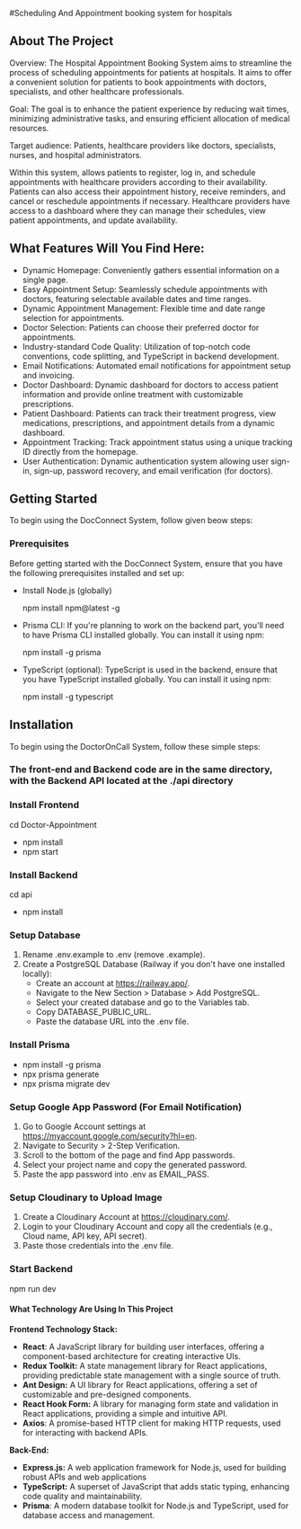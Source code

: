 #Scheduling And Appointment booking system for hospitals

## About The Project
Overview: The Hospital Appointment Booking System aims to streamline the process of scheduling appointments for patients at hospitals. It aims to offer a convenient solution for patients to book appointments with doctors, specialists, and other healthcare professionals.

Goal: The goal is to enhance the patient experience by reducing wait times, minimizing administrative tasks, and ensuring efficient allocation of medical resources. 

Target audience: Patients, healthcare providers like doctors, specialists, nurses, and hospital administrators.

Within this system, allows patients to register, log in, and schedule appointments with healthcare providers according to their availability. Patients can also access their appointment history, receive reminders, and cancel or reschedule appointments if necessary. Healthcare providers have access to a dashboard where they can manage their schedules, view patient appointments, and update availability. 


## What Features Will You Find Here:
 - Dynamic Homepage: Conveniently gathers essential information on a single page.
 - Easy Appointment Setup: Seamlessly schedule appointments with doctors, featuring selectable available dates and time ranges.
 - Dynamic Appointment Management: Flexible time and date range selection for appointments.
 - Doctor Selection: Patients can choose their preferred doctor for appointments.
 - Industry-standard Code Quality: Utilization of top-notch code conventions, code splitting, and TypeScript in backend development.
 - Email Notifications: Automated email notifications for appointment setup and invoicing.
 - Doctor Dashboard: Dynamic dashboard for doctors to access patient information and provide online treatment with customizable prescriptions.
 - Patient Dashboard: Patients can track their treatment progress, view medications, prescriptions, and appointment details from a dynamic dashboard.
 - Appointment Tracking: Track appointment status using a unique tracking ID directly from the homepage.
 - User Authentication: Dynamic authentication system allowing user sign-in, sign-up, password recovery, and email verification (for doctors).
 
<!-- GETTING STARTED -->
## Getting Started
To begin using the DocConnect System, follow given beow steps:

### Prerequisites
Before getting started with the DocConnect System, ensure that you have the following prerequisites installed and set up:
* Install Node.js (globally)

  npm install npm@latest -g
* Prisma CLI: If you're planning to work on the backend part, you'll need to have Prisma CLI installed globally. You can install it using npm:

   npm install -g prisma

* TypeScript (optional): TypeScript is used in the backend, ensure that you have TypeScript installed globally. You can install it using npm:

   npm install -g typescript


## Installation
To begin using the DoctorOnCall System, follow these simple steps:
### The front-end and Backend code are in the same directory, with the Backend API located at the ./api directory


### Install Frontend
cd Doctor-Appointment
- npm install
- npm start

### Install Backend
cd api
- npm install

### Setup Database
1. Rename .env.example to .env (remove .example).
2. Create a PostgreSQL Database (Railway if you don't have one installed locally):
   - Create an account at https://railway.app/.
   - Navigate to the New Section > Database > Add PostgreSQL.
   - Select your created database and go to the Variables tab.
   - Copy DATABASE_PUBLIC_URL.
   - Paste the database URL into the .env file.

### Install Prisma
- npm install -g prisma
- npx prisma generate
- npx prisma migrate dev

### Setup Google App Password (For Email Notification)
1. Go to Google Account settings at https://myaccount.google.com/security?hl=en.
2. Navigate to Security > 2-Step Verification.
3. Scroll to the bottom of the page and find App passwords.
4. Select your project name and copy the generated password.
5. Paste the app password into .env as EMAIL_PASS.

### Setup Cloudinary to Upload Image
1. Create a Cloudinary Account at https://cloudinary.com/.
2. Login to your Cloudinary Account and copy all the credentials (e.g., Cloud name, API key, API secret).
3. Paste those credentials into the .env file.

### Start Backend
npm run dev

#### What Technology Are Using In This Project

**Frontend Technology Stack:** 
- **React**: A JavaScript library for building user interfaces, offering a component-based architecture for creating interactive UIs.
- **Redux Toolkit:** A state management library for React applications, providing predictable state management with a single source of truth.
- **Ant Design:** A UI library for React applications, offering a set of customizable and pre-designed components.
- **React Hook Form:** A library for managing form state and validation in React applications, providing a simple and intuitive API.
- **Axios**: A promise-based HTTP client for making HTTP requests, used for interacting with backend APIs.

**Back-End:** 
- **Express.js:** A web application framework for Node.js, used for building robust APIs and web applications
- **TypeScript:** A superset of JavaScript that adds static typing, enhancing code quality and maintainability.
- **Prisma**: A modern database toolkit for Node.js and TypeScript, used for database access and management.




